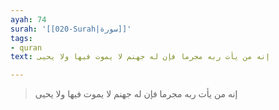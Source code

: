 ```yaml
---
ayah: 74
surah: '[[020-Surah|سورة]]'
tags:
- quran
text: إنه من يأت ربه مجرما فإن له جهنم لا يموت فيها ولا يحيى

---
```

> إنه من يأت ربه مجرما فإن له جهنم لا يموت فيها ولا يحيى
